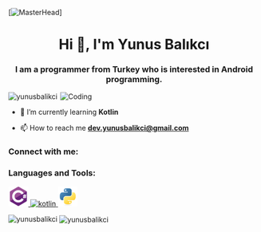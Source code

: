 [![MasterHead](https://1.bp.blogspot.com/-7A4WynwLsM...)]
<h1 align="center">Hi 👋, I'm Yunus Balıkcı</h1>
<h3 align="center">I am a programmer from Turkey who is interested in Android programming.</h3>
<img align="right" alt="Coding" width="400" src="https://t3.ftcdn.net/jpg/01/78/65/02/360_F_178650212_oePgGaIhKUhz0cIg2bLBGsFsdbWs5Xwj.jpg">

<p align="left"> <img src="https://komarev.com/ghpvc/?username=yunusbalikci&label=Profile%20views&color=0e75b6&style=flat" alt="yunusbalikci" /> </p>

- 🌱 I’m currently learning **Kotlin**

- 📫 How to reach me **dev.yunusbalikci@gmail.com**

<h3 align="left">Connect with me:</h3>
<p align="left">
</p>

<h3 align="left">Languages and Tools:</h3>
<p align="left"> <a href="https://www.w3schools.com/cs/" target="_blank" rel="noreferrer"> <img src="https://raw.githubusercontent.com/devicons/devicon/master/icons/csharp/csharp-original.svg" alt="csharp" width="40" height="40"/> </a> <a href="https://kotlinlang.org" target="_blank" rel="noreferrer"> <img src="https://www.vectorlogo.zone/logos/kotlinlang/kotlinlang-icon.svg" alt="kotlin" width="40" height="40"/> </a> <a href="https://www.python.org" target="_blank" rel="noreferrer"> <img src="https://raw.githubusercontent.com/devicons/devicon/master/icons/python/python-original.svg" alt="python" width="40" height="40"/> </a> </p>

<p><img align="left" src="https://github-readme-stats.vercel.app/api/top-langs?username=yunusbalikci&show_icons=true&locale=en&layout=compact" alt="yunusbalikci" /></p>

<p>&nbsp;<img align="center" src="https://github-readme-stats.vercel.app/api?username=yunusbalikci&show_icons=true&locale=en" alt="yunusbalikci" /></p>
